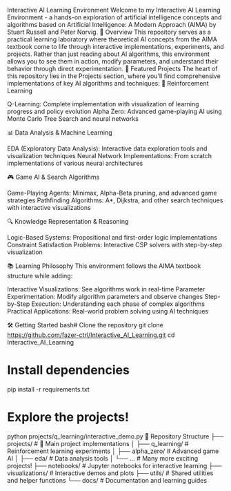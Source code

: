 Interactive AI Learning Environment
Welcome to my Interactive AI Learning Environment - a hands-on exploration of artificial intelligence concepts and algorithms based on Artificial Intelligence: A Modern Approach (AIMA) by Stuart Russell and Peter Norvig.
🎯 Overview
This repository serves as a practical learning laboratory where theoretical AI concepts from the AIMA textbook come to life through interactive implementations, experiments, and projects. Rather than just reading about AI algorithms, this environment allows you to see them in action, modify parameters, and understand their behavior through direct experimentation.
🚀 Featured Projects
The heart of this repository lies in the Projects section, where you'll find comprehensive implementations of key AI algorithms and techniques:
🧠 Reinforcement Learning

Q-Learning: Complete implementation with visualization of learning progress and policy evolution
Alpha Zero: Advanced game-playing AI using Monte Carlo Tree Search and neural networks

📊 Data Analysis & Machine Learning

EDA (Exploratory Data Analysis): Interactive data exploration tools and visualization techniques
Neural Network Implementations: From scratch implementations of various neural architectures

🎮 Game AI & Search Algorithms

Game-Playing Agents: Minimax, Alpha-Beta pruning, and advanced game strategies
Pathfinding Algorithms: A*, Dijkstra, and other search techniques with interactive visualizations

🔍 Knowledge Representation & Reasoning

Logic-Based Systems: Propositional and first-order logic implementations
Constraint Satisfaction Problems: Interactive CSP solvers with step-by-step visualization

📚 Learning Philosophy
This environment follows the AIMA textbook structure while adding:

Interactive Visualizations: See algorithms work in real-time
Parameter Experimentation: Modify algorithm parameters and observe changes
Step-by-Step Execution: Understanding each phase of complex algorithms
Practical Applications: Real-world problem solving using AI techniques

🛠️ Getting Started
bash# Clone the repository
git clone https://github.com/fazer-ctrl/Interactive_AI_Learning.git
cd Interactive_AI_Learning

# Install dependencies
pip install -r requirements.txt

# Explore the projects!
python projects/q_learning/interactive_demo.py
📁 Repository Structure
├── projects/           # 🌟 Main project implementations
│   ├── q_learning/     # Reinforcement learning experiments
│   ├── alpha_zero/     # Advanced game AI
│   ├── eda/           # Data analysis tools
│   └── ...            # Many more exciting projects!
├── notebooks/         # Jupyter notebooks for interactive learning
├── visualizations/    # Interactive demos and plots
├── utils/            # Shared utilities and helper functions
└── docs/             # Documentation and learning guides
